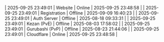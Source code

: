 | 2025-09-25 23:49:01 | Website | Online | 2025-09-25 23:48:58 |
| 2025-09-25 23:49:01 | Registration | Offline | 2025-09-09 16:40:23 |
| 2025-09-25 23:49:01 | Auth Server | Offline | 2025-08-18 09:33:31 |
| 2025-09-25 23:49:01 | Kezan (PvE) | Offline | 2025-08-03 17:58:02 |
| 2025-09-25 23:49:01 | Gurubashi (PvP) | Offline | 2025-08-23 21:44:06 |
| 2025-09-25 23:49:01 | Cloudflare | Online | 2025-09-25 23:48:58 |
